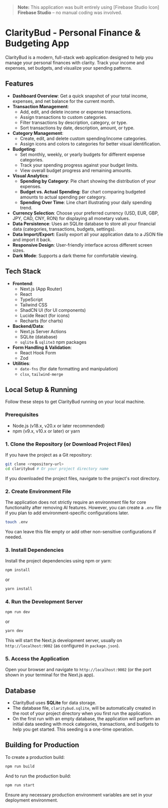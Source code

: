 
> **Note:** This application was built entirely using [Firebase Studio Icon] **Firebase Studio** – no manual coding was involved.

# ClarityBud - Personal Finance & Budgeting App

ClarityBud is a modern, full-stack web application designed to help you manage your personal finances with clarity. Track your income and expenses, set budgets, and visualize your spending patterns.

## Features

*   **Dashboard Overview**: Get a quick snapshot of your total income, expenses, and net balance for the current month.
*   **Transaction Management**:
    *   Add, edit, and delete income or expense transactions.
    *   Assign transactions to custom categories.
    *   Filter transactions by description, category, or type.
    *   Sort transactions by date, description, amount, or type.
*   **Category Management**:
    *   Create, edit, and delete custom spending/income categories.
    *   Assign icons and colors to categories for better visual identification.
*   **Budgeting**:
    *   Set monthly, weekly, or yearly budgets for different expense categories.
    *   Track your spending progress against your budget limits.
    *   View overall budget progress and remaining amounts.
*   **Visual Analytics**:
    *   **Spending by Category**: Pie chart showing the distribution of your expenses.
    *   **Budget vs. Actual Spending**: Bar chart comparing budgeted amounts to actual spending per category.
    *   **Spending Over Time**: Line chart illustrating your daily spending trend.
*   **Currency Selection**: Choose your preferred currency (USD, EUR, GBP, JPY, CAD, CNY, RON) for displaying all monetary values.
*   **Data Persistence**: Uses an SQLite database to store all your financial data (categories, transactions, budgets, settings).
*   **Data Import/Export**: Easily export all your application data to a JSON file and import it back.
*   **Responsive Design**: User-friendly interface across different screen sizes.
*   **Dark Mode**: Supports a dark theme for comfortable viewing.

## Tech Stack

*   **Frontend**:
    *   Next.js (App Router)
    *   React
    *   TypeScript
    *   Tailwind CSS
    *   ShadCN UI (for UI components)
    *   Lucide React (for icons)
    *   Recharts (for charts)
*   **Backend/Data**:
    *   Next.js Server Actions
    *   SQLite (database)
    *   `sqlite` & `sqlite3` npm packages
*   **Form Handling & Validation**:
    *   React Hook Form
    *   Zod
*   **Utilities**:
    *   `date-fns` (for date formatting and manipulation)
    *   `clsx`, `tailwind-merge`

## Local Setup & Running

Follow these steps to get ClarityBud running on your local machine.

### Prerequisites

*   Node.js (v18.x, v20.x or later recommended)
*   npm (v9.x, v10.x or later) or yarn

### 1. Clone the Repository (or Download Project Files)

If you have the project as a Git repository:
```bash
git clone <repository-url>
cd claritybud # Or your project directory name
```
If you downloaded the project files, navigate to the project's root directory.

### 2. Create Environment File

The application does not strictly require an environment file for core functionality after removing AI features. However, you can create a `.env` file if you plan to add environment-specific configurations later.
```bash
touch .env
```
You can leave this file empty or add other non-sensitive configurations if needed.

### 3. Install Dependencies

Install the project dependencies using npm or yarn:
```bash
npm install
```
or
```bash
yarn install
```

### 4. Run the Development Server

```bash
npm run dev
```
or
```bash
yarn dev
```
This will start the Next.js development server, usually on `http://localhost:9002` (as configured in `package.json`).

### 5. Access the Application

Open your browser and navigate to `http://localhost:9002` (or the port shown in your terminal for the Next.js app).

## Database

*   ClarityBud uses **SQLite** for data storage.
*   The database file, `claritybud.sqlite`, will be automatically created in the root of your project directory when you first run the application.
*   On the first run with an empty database, the application will perform an initial data seeding with mock categories, transactions, and budgets to help you get started. This seeding is a one-time operation.

## Building for Production

To create a production build:
```bash
npm run build
```
And to run the production build:
```bash
npm run start
```
Ensure any necessary production environment variables are set in your deployment environment.

```